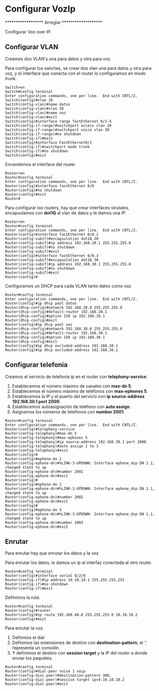 # Configurar VozIp

******************  Arreglar   *******************

Configurar Voz over IP.

## Configurar VLAN

Creamos dos VLAN's una para datos y otra para voz.

Para configurar los swiches, se crear dos vlan una para datos y otra para voz, 
y el interface que conecta con el router lo configuramos en modo trunk.

``` cisco ios
Switch>en
Switch#config terminal
Enter configuration commands, one per line.  End with CNTL/Z.
Switch(config)#vlan 20
Switch(config-vlan)#name datos
Switch(config-vlan)#vlan 30
Switch(config-vlan)#name voz
Switch(config-vlan)#exit
Switch(config)#interface range fastEthernet 0/2-4
Switch(config-if-range)#switchport access vlan 20
Switch(config-if-range)#switchport voice vlan 30
Switch(config-if-range)#no shutdown
Switch(config-if)#exit
Switch(config)#interface FastEthernet0/1
Switch(config-if)#switchport mode trunk
Switch(config-if)#no shutdown
Switch(config)#exit
```

Encendemos el interface del router

``` cisco ios
Router>en
Router#config terminal
Enter configuration commands, one per line.  End with CNTL/Z.
Router(config)#interface fastEthernet 0/0
Router(config)#no shutdown
Router(config)#exit
Router#
```

Para configurar los routers, hay que crear interfaces virutales,
encapsulamos con **dot1Q** al vlan de datos y le damos una IP.

``` cisco ios
Router>en
Router#config terminal
Enter configuration commands, one per line.  End with CNTL/Z.
Router(config)#interface fastEthernet 0/0.2
Router(config-subif)#encapsulation dot1Q 20
Router(config-subif)#ip address 192.168.20.1 255.255.255.0
Router(config-subif)#no shutdown
Router(config-subif)#exit
Router(config)#interface fastEthernet 0/0.3
Router(config-subif)#encapsulation dot1Q 30
Router(config-subif)#ip address 192.168.30.1 255.255.255.0
Router(config-subif)#no shutdown
Router(config-subif)#exit
Router(config)#
```

Configuramos un DHCP para cada VLAN tanto datos como voz

```
Router#config terminal
Enter configuration commands, one per line.  End with CNTL/Z.
Router(config)#ip dhcp pool datos
Router(dhcp-config)#network 192.168.20.0 255.255.255.0
Router(dhcp-config)#default-router 192.168.20.1
Router(dhcp-config)#option 150 ip 192.168.20.1
Router(dhcp-config)#exit
Router(config)#ip dhcp pool voz
Router(dhcp-config)#network 192.168.30.0 255.255.255.0
Router(dhcp-config)#default-router 192.168.30.1
Router(dhcp-config)#option 150 ip 192.168.30.1
Router(dhcp-config)#exit
Router(config)#ip dhcp excluded-address 192.168.20.1
Router(config)#ip dhcp excluded-address 192.168.30.1
```

## Configurar telefonia

Creamos el servicio de telefonia ip en el router con **telephony-service**:

1. Establecemos el número máximo de canales con **max-dn 5**.
2. Establecemos el número máximo de teléfonos con **max-ephones 5**.
3. Establecemos la IP y el puerto del servicio con **ip source-address 192.168.30.1 port 2000**.
4. Establecemos autoasignación de teléfono con **auto assign**.
5. Asignamos los números de telefonos con **number 2001**.

``` cisco ios
Router#config terminal
Enter configuration commands, one per line.  End with CNTL/Z.
Router(config)#telephony-service 
Router(config-telephony)#max-dn 5
Router(config-telephony)#max-ephones 5
Router(config-telephony)#ip source-address 192.168.30.1 port 2000
Router(config-telephony)#auto assign 1 to 3
Router(config-telephony)#exit
Router(config)#
Router(config)#ephone-dn 1
Router(config-ephone-dn)#%LINK-3-UPDOWN: Interface ephone_dsp DN 1.1, changed state to up
Router(config-ephone-dn)#number 2001
Router(config-ephone-dn)#exit
Router(config)#
Router(config)#ephone-dn 2
Router(config-ephone-dn)#%LINK-3-UPDOWN: Interface ephone_dsp DN 1.1, changed state to up
Router(config-ephone-dn)#number 2002
Router(config-ephone-dn)#exit
Router(config)#
Router(config)#ephone-dn 3
Router(config-ephone-dn)#%LINK-3-UPDOWN: Interface ephone_dsp DN 1.1, changed state to up
Router(config-ephone-dn)#number 2003
Router(config-ephone-dn)#exit
```

## Enrutar

Para enrutar hay que enrutar los datos y la voz

Para enrutar los datos, le damos un ip al interfaz conectada al otro router.

``` cisco ios
Router#config terminal
Router(config)#interface serial 0/2/0
Router(config-if)#ip address 10.10.10.1 255.255.255.252
Router(config-if)#no shutdown
Router(config-if)#exit
```

Definimos la ruta.

``` cisco ios
Router#config terminal
Router(config)#router 
Router(config)#ip route 192.168.40.0 255.255.255.0 10.10.10.2
Router(config)#exit
```

Para enrutar la voz.

1. Definmos el dial
2. Definimos las estensiones de destino con **destination-pattern**, 
el '.' representa un comodín.
3. Y definimos el destino con **session target** y la IP del router a donde enviar los paquetes.

``` cisco ios
Router#config terminal
Router(config)#dial-peer voice 1 voip 
Router(config-dial-peer)#destination-pattern 300.
Router(config-dial-peer)#session target ipv4:10.10.10.2
Router(config-dial-peer)#exit
```
